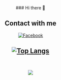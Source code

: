 <div align="center" id="badges">
### Hi there 👋

  <h2>Contact with me</h2>
  <a target="_blank" href="https://www.linkedin.com/in/mohamed-miri/">
    <img src="https://img.shields.io/badge/Linkedin-blue?style=for-the-badge&logo=linkedIn&logoColor=whit" alt="Facebook"/>
  </a>
  
  </br>


   [![Top Langs](https://github-readme-stats.vercel.app/api/top-langs/?username=Bouddha-ctrl&layout=compact)](https://github.com/anuraghazra/github-readme-stats)
   ---
</br>

  ![](https://komarev.com/ghpvc/?username=Bouddha-ctrl)
  
</div>
<!--
**Bouddha-ctrl/Bouddha-ctrl** is a ✨ _special_ ✨ repository because its `README.md` (this file) appears on your GitHub profile.

Here are some ideas to get you started:

- 🔭 I’m currently working on ...
- 🌱 I’m currently learning ...
- 👯 I’m looking to collaborate on ...
- 🤔 I’m looking for help with ...
- 💬 Ask me about ...
- 📫 How to reach me: ...
- 😄 Pronouns: ...
- ⚡ Fun fact: ...
-->
